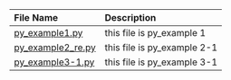 | File Name                                | Description                 |
|:-----------------------------------------|:----------------------------|
| [py_example1.py](./py_example1.py)       | this file is py_example 1   |
| [py_example2_re.py](./py_example2_re.py) | this file is py_example 2-1 |
| [py_example3-1.py](./py_example3-1.py)   | this file is py_example 3-1 |